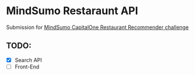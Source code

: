 # MindSumo Restaraunt API
Submission for [MindSumo CapitalOne Restaurant Recommender challenge](https://www.mindsumo.com/contests/restaurant-api)

## TODO:
  - [x] Search API
  - [ ] Front-End 